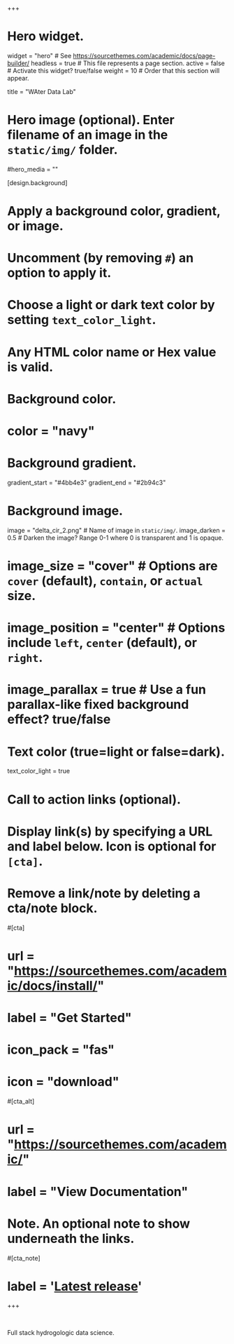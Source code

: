 +++
# Hero widget.
widget = "hero"  # See https://sourcethemes.com/academic/docs/page-builder/
headless = true  # This file represents a page section.
active = false  # Activate this widget? true/false
weight = 10  # Order that this section will appear.

title = "WAter Data Lab"

# Hero image (optional). Enter filename of an image in the `static/img/` folder.
#hero_media = ""

[design.background]
  # Apply a background color, gradient, or image.
  #   Uncomment (by removing `#`) an option to apply it.
  #   Choose a light or dark text color by setting `text_color_light`.
  #   Any HTML color name or Hex value is valid.

  # Background color.
  # color = "navy"
  
  # Background gradient.
  gradient_start = "#4bb4e3"
  gradient_end = "#2b94c3"
  
  # Background image.
  image = "delta_cir_2.png"  # Name of image in `static/img/`.
  image_darken = 0.5  # Darken the image? Range 0-1 where 0 is transparent and 1 is opaque.
  # image_size = "cover"  #  Options are `cover` (default), `contain`, or `actual` size.
  # image_position = "center"  # Options include `left`, `center` (default), or `right`.
  # image_parallax = true  # Use a fun parallax-like fixed background effect? true/false
  
  # Text color (true=light or false=dark).
  text_color_light = true

# Call to action links (optional).
#   Display link(s) by specifying a URL and label below. Icon is optional for `[cta]`.
#   Remove a link/note by deleting a cta/note block.
#[cta]
#  url = "https://sourcethemes.com/academic/docs/install/"
#  label = "Get Started"
#  icon_pack = "fas"
#  icon = "download"
  
#[cta_alt]
#  url = "https://sourcethemes.com/academic/"
#  label = "View Documentation"

# Note. An optional note to show underneath the links.
#[cta_note]
#  label = '<a class="js-github-release" href="https://sourcethemes.com/academic/updates" data-repo="gcushen/hugo-academic">Latest release<!-- V --></a>'
+++

<br>

Full stack hydrogologic data science.  



<br>
<br>
<br>